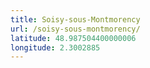 ```yaml
---
title: Soisy-sous-Montmorency
url: /soisy-sous-montmorency/
latitude: 48.987504400000006
longitude: 2.3002885
---
```

